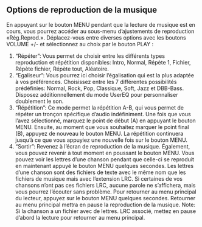## Options de reproduction de la musique

En appuyant sur le bouton MENU pendant que la lecture de musique est en cours, vous pourrez accéder au sous-menu d’ajustements de
reproduction «Rég.Reprod.». Déplacez-vous entre diverses options avec les boutons VOLUME +/- et sélectionnez au choix par le bouton
PLAY :
1. “Répéter”: Vous permet de choisir entre les différents types reproduction et répétition disponibles: Intro, Normal, Répète 1, Fichier,
Répète fichier, Répète tout, Aléatoire.
2. “Egaliseur”: Vous pourrez ici choisir l’égalisation qui est la plus adaptée à vos préférences. Choisissez entre les 7 différentes possibilités
prédéfinies: Normal, Rock, Pop, Classique, Soft, Jazz et DBB-Bass. Disposez additionnellement du mode UserEQ pour personnaliser doublement le son.
3. “Répétition”: Ce mode permet la répétition A-B, qui vous permet de répéter un tronçon spécifique d’audio indéfiniment. Une fois que vous
l’avez sélectionné, marquez le point de début (A) en appuyant le bouton MENU. Ensuite, au moment que vous souhaitez marquer le point
final (B), appuyez de nouveau le bouton MENU. La répétition continuera jusqu’à ce que vous appuyiez une nouvelle fois sur le bouton MENU.
4. “Sortir”: Revenez à l’écran de reproduction de la musique. Également, vous pouvez revenir à tout moment en poussant le bouton MENU.
Vous pouvez voir les lettres d’une chanson pendant que celle-ci se reproduit en maintenant appuyé le bouton MENU quelques secondes.
Les lettres d’une chanson sont des fichiers de texte avec le même nom que les fichiers de musique mais avec l’extension LRC. Si certaines
de vos chansons n’ont pas ces fichiers LRC, aucune parole ne s’affichera, mais vous pourrez l’écouter sans problème.
Pour retourner au menu principal du lecteur, appuyez sur le bouton MENU quelques secondes. Retourner au menu principal mettra en
pause la reproduction de la musique.
Note: Si la chanson a un fichier avec de lettres. LRC associé, mettez en pause d’abord la lecture pour retourner au menu principal.
